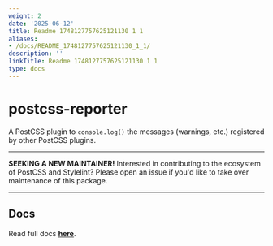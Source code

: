 ```yaml
---
weight: 2
date: '2025-06-12'
title: Readme 1748127757625121130 1 1
aliases:
- /docs/README_1748127757625121130_1_1/
description: ''
linkTitle: Readme 1748127757625121130 1 1
type: docs
---
```


# postcss-reporter

A PostCSS plugin to `console.log()` the messages (warnings, etc.) registered by other PostCSS plugins.

---

**SEEKING A NEW MAINTAINER!** Interested in contributing to the ecosystem of PostCSS and Stylelint? Please open an issue if you'd like to take over maintenance of this package.

---

## Docs
Read full docs **[here](https://github.com/postcss/postcss-reporter#readme)**.
